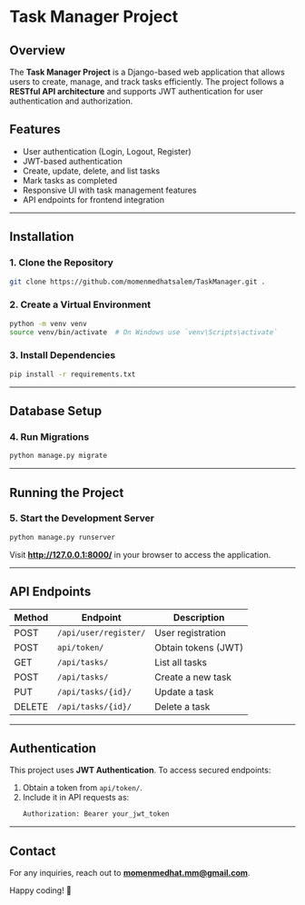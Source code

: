# Task Manager Project

## Overview
The **Task Manager Project** is a Django-based web application that allows users to create, manage, and track tasks efficiently. The project follows a **RESTful API architecture** and supports JWT authentication for user authentication and authorization.

## Features
- User authentication (Login, Logout, Register)
- JWT-based authentication
- Create, update, delete, and list tasks
- Mark tasks as completed
- Responsive UI with task management features
- API endpoints for frontend integration

---

## Installation

### 1. Clone the Repository
```bash
git clone https://github.com/momenmedhatsalem/TaskManager.git .
```

### 2. Create a Virtual Environment
```bash
python -m venv venv
source venv/bin/activate  # On Windows use `venv\Scripts\activate`
```

### 3. Install Dependencies
```bash
pip install -r requirements.txt
```
---

## Database Setup

### 4. Run Migrations
```bash
python manage.py migrate
```

---

## Running the Project

### 5. Start the Development Server
```bash
python manage.py runserver
```
Visit **http://127.0.0.1:8000/** in your browser to access the application.

---

## API Endpoints

| Method | Endpoint | Description |
|--------|----------|-------------|
| POST   | `/api/user/register/` | User registration |
| POST   | `api/token/` | Obtain tokens (JWT) |
| GET    | `/api/tasks/` | List all tasks |
| POST   | `/api/tasks/` | Create a new task |
| PUT    | `/api/tasks/{id}/` | Update a task |
| DELETE | `/api/tasks/{id}/` | Delete a task |

---

## Authentication
This project uses **JWT Authentication**. To access secured endpoints:
1. Obtain a token from `api/token/`.
2. Include it in API requests as:
   ```bash
   Authorization: Bearer your_jwt_token
   ```

---


## Contact
For any inquiries, reach out to **momenmedhat.mm@gmail.com**.

Happy coding! 🚀

